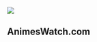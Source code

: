 ![](https://media.discordapp.net/attachments/893950758922383441/893953085997736116/morpembe.png)
## AnimesWatch.com
